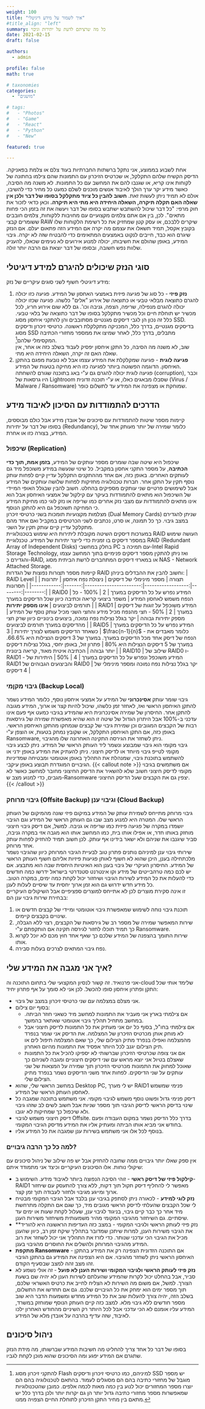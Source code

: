 ```yaml
---
weight: 100
title: "איך לשמור על מידע דיגיטלי"
#title_align: "left"
summary: כל מה שרציתם לדעת על יתירות וגיבוי 
date: 2021-02-15
draft: false

authors: 
  - admin

profile: false
math: true

# taxonomies
categories: 
  - "מושגים"

# tags:
#   - "Photos"
#   - "Game"
#   - "React"
#   - "Python"
#   - "New"

featured: true

---
```


אחת לשבוע בממוצע, אני נתקל ברשתות החברתיות בעוד צלם או צלמת בפאניקה. הדיסק הקשיח שלהם התקלקל, או שכרטיס הזיכרון עם התמונות שהם צילמו בחתונה של לקוחות אינו קריא, או שגנבו להם את המחשב עם כל התמונות. 
לא משנה מה הסיבה, כאשר מידע יקר ערך הולך לאיבוד אנשים מוכנים לשלם כמעט כל מחיר כדי להשיבו, אולם לא תמיד ניתן לעשות זאת. 
**חשוב להבין כל ציוד מתקלקל בסופו של דבר ולכן אין שאלה האם תקלה תיקרה, השאלה היחידה היא מתי היא תיקרה.**  וכאן כדאי לזכור את חוק מרפי: "כל דבר שיכול להשתבש ישתבש בסופו של דבר ויעשה את זה בזמן הכי פחות מתאים". 
לכן, בין אם אתם צלמים מקצועיים עם מחויבות ללקוחות, צלמים חובבים ששומרים קבצי RAW שיקרים ללבכם, או עסק קטן שמחזיק את כל רשימת הלקוחות שלו בקובץ אקסל, תמיד תשאלו את עצמם מה יקרה אם המידע הזה פתאום יעלם. 
אם הנזק שיגרם הוא כבד, חייבים לנקוט באמצעים המתאימים כדי להבטיח שזה לא יקרה.
גיבוי המידע, באופן שהולם את חשיבותו, יכולה למנוע אירועים לא נעימים שכאלו, להעניק שלוות נפש חשובה, ובסופו של דבר יוצאת גם הרבה יותר זולה.  

## סוגי הנזק שיכולים להיגרם למידע דיגיטלי
מידע דיגיטלי חשוף לשני סוגים עיקריים של נזק:
1. **נזק פיזי** - כל סוג של פגיעה פיזית באמצעי האחסון של המידע. פגיעה כזו יכולה להגרם כתוצאה מבלאי טבעי או כתוצאה של אירוע "אלים" כלשהו. פגיעה שכזו יכולה יכולה להגרם מנפילה, שריפה, הצפה, גניבה וכו'.
   גם ללא שום אירוע חריג, לכל מכשיר יש תוחלת חיים וכל מכשיר מתקלקל בסופו של דבר כתוצאה של בלאי טבעי. כלל זה נכון הן לגבי דיסקים מגנטיים מסתובבים והן להתקני איחסון מסוג SSD.
   בדיסקים מגנטיים, בדרך כלל, המכניקה מתקלקלת ראשונה. כרטיסי זיכרון ודיסקים מסוג SSD מתבלים, בדרך כלל, לאחר שמיצו את ממספר מחזורי הכתיבה המקסימלי שלהם[^1].  
   שוב, לא משנה מה הסיבה, כל התקן איחסון יפסיק לעבוד בשלב כזה או אחר, אין שאלה האם זה יקרה, השאלה היחידה היא מתי.
2. **פגיעה לוגית** - פגיעה שמקלקלת את המידע עצמו אבל לא נובעת מפגם בהתקן האיחסון. הדוגמה הפשוטה ביותר לפגיעה כזו היא מחיקה בטעות של המידע.  
   פגיעה לוגית יכולה להגרם גם ע"י באג בתוכנה שגורם להשחתה (corruption), וכבר היו גרסאות של Lightroom שסבלו מבאגים כאלו, או ע"י תוכנה זדונית (Virus / Malware / Ransomware) שמוחקת או מצפינה את המידע עד לתשלום כופר.


## הדרכים להתמודדות עם הסיכון לאיבוד מידע
 קיימות מספר שיטות להתמודדות עם סיכונים של אובדן מידע אבל כולם מבוססים, בסופו של דבר על יתירות (Redundancy), כלומר שמירה של יותר מעותק אחד של המידע, בצורה כזו או אחרת.
 
### שיכפול (Replication)
שיכפול היא שיטה שבה שומרים מספר עותקים של המידע, **בזמן אמת, תוך כדי הכתיבה**, על מספר התקני אחסון במקביל. כל שינוי שנעשה במידע משוכפל מיד גם לעותקים האחרים.
באופן כזה, אם אחד מההתקנים התקלקל עדיין קיים לפחות עותק נוסף תקין על התקן אחר. חברות טכנולוגיה מחזיקות לפחות שלושה עותקים של המידע אבל לשימושים פרטיים שני עותקים מספיקים בהחלט. 
חשוב להבין שבגלל האופי המיידי של השיכפול הוא מתאים להתמודדות בעיקר עם קילקול של אמצעי האיחסון אבל הוא אינו מתאים להתמודדות עם מצבי נזק אחרים כמו שריפה או נזק לוגי כמו מחיקת המידע כי המחיקה תשוכפל גם היא להתקן הנוסף.  
מצלמות מקצועיות תומכות בשני כרטיסי זיכרון (Dual Memory Cards) שניתן להגדירם במצב גיבוי. כך כל תמונה, או סרט, נכתבים לשני הכרטיסים במקביל ואם אחד מהם מתקלקל עדיין קיים עותק תקין על השני.  
במערכות דיסקים השיטה מקובלת ליתירות היא שימוש בטכנולוגיית RAID העושה שימוש במספר דיסקים בו זמנית כדי לייצר יתירות של המידע. 
טכנלוגיית  RAID (Redundant Array of Independent Disks) בחלק במחשבי PC עם תמיכה ב-Intel Rapid Storage Technology, ואז ניתן להתקין מספר דיסקים פנימיים בתוך המחשב עצמו והגדירם כ-RAID, או במארזי דיסקים המתחברים לרשת הביתית מסוג NAS - Network Attached Storage.  
קיימות מספר תצורות נפוצות של הגדרות RAID וחשוב להבין את ההבדלים ביניהן:
|  RAID Level | תצורה  | מספר מינימלי של דיסקים | ניצולת נפח איחסון | יתרונות | חסרונות |
|------------:|-------:|-----------------------:|------------------:|--------:|--------:|
| RAID0       | המידע נפרש על כל הדיסקים במערך | 2 | 100% - כל הנפח משמש לאחסון המידע | משפר ביצועי קריאה וכתיבה כיוון שכל הדיסקים במערך תורמים לביצועים | **אינו מספק יתירות** |
| RAID1       | המידע משוכפל על זוגות של דיסקים במערך | 2 | 50% - חצי מהנפח מכיל מידע והחצי השני מכיל עותק נוסף של המידע | מספק יתירות גבוהה | יקר בגלל נצילות נפח נמוכה, ביצועים בינוניים כיוון שרק חצי מהדיסקים במערך תורמים לביצועים |
| RAID5       | המידע נפרש על כל הדיסקים במערך כשאחד הדיסקים משמש לצורך יתירות | 3 | $\frac{n-1}{n}$ - כלומר מאבדים את הנפח של דיסק אחד מכל הדיסקים במערך. במערך של 3 דיסקים הנצילות היא 66.6%. במערך של 5 דיסקים הנצילות היא 80% | פתרון זול, באופן יחסי, בגלל נצילות דיסקים יותר גבוהה | הכתיבה איטית מאוד, קריאה בינונית |
| RAID10      | שילוב של RAID0 ו-RAID1 - המידע משוכפל ונפרש על כל הדיסקים במערך | 4 | 50% | היתירות של RAID1 והביצועים הגבוהים של RAID0 | יקר בגלל נצילות נפח נמוכה ומספר מינימלי של 4 דיסקים |


### גיבוי מקןמי (Backup Local)
גיבוי שומר עותק **אסינכרוני** של המידע על אמצעי איחסון נוסף, כלומר המידע נשמר להתקן האיחסון הראשי ואז, לאחזר זמן כלשהו, שיכול להיות קצר או ארוך, המידע מגובה להתקן אחר.
החיסרון של שמירה אסינכרונית היא שהמידע בגיבוי כמעט אף פעם אינו עדכני ב-100% אבל היתרון הגדול של שיטה זו הוא שהיא מאפשרת שמירה של גירסאות רבות של הקבצים המגובים וכן שמירת גיבוי של קבצים שנמחקו מהתקן האיחסון הראשי. 
באופן כזה, אם התקן האיחסון התקלקל, או שקובץ נמחק בטעות, או הוצפן ע"י Ransomware, ניתן לשחזר את הגירסה התקינה האחרונה שלו מהגיבוי.  
גיבוי מקומי הוא גיבוי שמבוצע ונשמר ליד העותק הראשי של המידע. ניתן לבצע גיבוי מקומי לטייפ גיבוי מיוחד או לדיסק חיצוני. 
ניתן להעתיק את המידע באופן ידני או להשתמש בתוכנת גיבוי, שמנהלת את התהליך באופן אוטומטי ומבטיחה שמדיניות הגיבויים המוגדרת תבוצע באופן עיקבי.
{{< callout note >}}
אם משתמשים בגיבוי מקומי לדיסק חיצוני חשוב שלא להשאיר את הדיסק החיצוני מחובר למחשב כאשר לא מגבים, כדי למנוע מצב ש-Ransomware יצפין גם את הקבצים שעל הדיסק החיצוני. 
{{< /callout >}}


### גיבוי מרוחק (Offsite Backup) וגיבוי ענן (Cloud Backup)
גיבוי מרוחק מתייחס לשמירת עותק של המידע במיקום פיזי שונה מהמיקום של העותק הראשי שלו. המטרה היא למנוע מצב שבו גם העותק הראשי של המידע וגם הגיבוי יושמדו במקרה של פגיעה פיזית כמו שריפה או גניבה. 
למשל, אם דיסק גיבוי חיצוני מוחזק באותו חדר, או אפילו אותו בית, כמו המחשב אותו הוא מגבה אזי במקרה גניבה, סביר שיגנבו את שניהם ולא ישאר בידינו אף עותק. לכן חשוב תמיד להחזיק לפחות עותק אחד מרוחק.  
שירותי גיבוי ענן למיניהם נותנים פתרון טוב לבעיית הגיבוי המרוחק כיוון שהגיבוי נשמר מלכתחילה בענן, היכן שהוא לא חשוף לאותן פגיעות פיזיות אליהם חשוף העותק הראשי של המידע.
החיסרון העיקרי של גיבוי בענן הוא האיטיות היחסית שבה הוא מתבצע. אם יש לכם כמה טרהבייטים של מידע וקו אינטרנט סטנדרטי בישראל ידרשו כמה חודשים כדי להעלות את כל המידע לשירות הגיבוי ושיחזור יכול לקחת כמה ימים, במקרה הטוב. 
כל מידע חדש ידרוש גם הוא זמן ארוך יחסית עד שיסיים לעלות לענן.  
זו אינה סקירת מוצרים לכן לא אתייחס למוצרים ספציפיים אבל השיקולים העיקריים בבחירת שירות גיבוי ענן הם:
1. תוכנת גיבוי נוחה לשימוש שמאפשרת גיבוי אוטומטי ומיידי של קבצים חדשים או שינויים בקבצים קיימים.
2. שירות המאפשר שמירה של מספר רב של גירסאות של הקבצים, רצוי ללא הגבלה, כך תמיד תוכלו לחזור לגירסה תקינה אם הותקפתם ע"י Ransomware.
3. שירות התומך בהצפנה של המידע שלכם כך שאף אחד חוץ מכם לא יוכל לקרוא אותו.
4. נפח גיבוי המתאים לצרכים בעלות סבירה.

## איך אני מגבה את המידע שלי?
אני פרנואיד. זה קשור לנסיון המקצועי שלי בתחום התוכנה וה-cloud שלימד אותי שכל התקן ופתרון איחסון סופו להכשל. לכן אני לא סומך על אף פתרון יחיד:
* אני מצלם במצלמה עם שני כרטיסי זיכרון במצב של גיבוי. 
* בסוף יום צילום:
  * אם צילמתי בארץ  אני מעביר את התמונות למחשב מיד כשאני חוזר הביתה. במחשב מתחיל תהליך גיבוי אוטומטי שאתאר בהמשך.
  * אם צילמתי בחו"ל, בסוף כל יום אני מעתיק את כל התמונות לדיסק חיצוני אבל לא מוחק אותן מכרטיס הזיכרון של המצלמה. את הדיסק אני שומר בנפרד מהמצלמה ואפילו בנפרד מתיק הצילום שלי, כך שאם המצלמה תיפול לים או תיק הצילום יגנב לכל היותר   אפסיד את התמונות מהיום האחרון.
  * אם אני צופה שכרטיסי הזיכרון שברשותי לא יספיקו להכיל את כל התמונות שאצלם בטיול אני יוצא מראש עם שני דיסקים חיצוניים ומגבה לשניהם כך שאוכל למחוק את התמונות מכרטיסי הזיכרון תוך שמירה על המצאות של שני עותקים על שני הדיסקים. 
    לפחות אחד משני הדיסקים נשמר בנפרד מתיק הצילום שלי.
* במחשב הראשי שלי, שהוא Desktop PC, יש לי מערך RAID1 פנימי שמשמש לאחסון העותק הראשי של המידע.
* דיסק פנימי גדול ופשוט נוסף משמש לגיבוי מקומי. אני משתמש בתוכנה שמגבה כל שינוי בדיסק הראשי לדיסק הגיבוי תוך מספר שניות אבל חשוב לשים לב שזהו גיבוי ולא שיכפול כך שמחיקות לא יגובו.
* דיסק חיצוני משמש לגיבוי Offsite. בדרך כלל הדיסק נשמר במקום העבודה ופעם בחודש אני מביא אותו הביתה ומעתיק אליו את המידע מדיסק הגיבוי המקומי.
* בנוסף לכל אלו אני משתמש בשירות ענן שמגבה את כל המידע אליו.

### למה כל כך הרבה גיבויים?
אין ספק שאלו יותר גיבויים ממה שחובה להחזיק אבל יש פה שילוב של ניהול סיכונים עם שיקולי נוחות. אלו הסיכונים העיקריים וכיצד אני מתמודד איתם:
* **קילקול פיזי של דיסק ראשי** - זוהי הסיבה הנפוצה ביותר לאיבוד מידע. השימוש ב-RAID1 מאפשר לי להחליף דיסק תקול תוך דקות, ללא צורך להתעסק עם שיחזור ארוך ומייגע מגיבוי ולחזור לעבודה תוך זמן קצר.
* **נזק לוגי למידע** - לכאורה ניתן לסתפק בגיבוי ענן בלבד אבל הגיבוי המקומי מבטיח לי שכל הקבצים שהעלתי לדיסק הראשי מגובים מיד, כך שגם אם התקלה מתרחשת מיד אחר כך כבר קיים גיבוי, בניגוד לגיבוי ענן, שעלול לקחת שעות או ימים עד שיסתיים.
  גם השיחזור מהגיבוי המקומי מהיר משמעותית משיחזור משירות הענן.
* **נזק פיזי לעותק הראשי ולגיבוי המקומי - במצב כזה העדיפות הראשונה היא להוריד את הגיבוי משירות הענן, למרות שיתכן שמדובר בתהליך שיקח זמן רב, כיוון שהענן מכיל את הגיבוי הכי עדכני שנותר.
  כדי לזרז את התהליך אני יכול לשחזר את רוב המידע מהגיבוי המרוחק ולהשלים את החוסרים מהגיבוי בענן.
* **מתקפת Ransomware** - אם התוכנה הזדונית הצפינה רק את המידע בהתקן האיחסון הראשי ניתן לשחזר מהגיבוי. אם היא הצפינה את המידע גם בהתקן הגיבוי זהו מצב זהה למצב שבסעיף הקודם.  
* **נזק פיזי לעותק הראשי ולגיבוי המקומי ושירות הענן לא פועל** - זה אולי נשמע לא סביר, אבל בהחלט יכול לקרות שהמידע שהעלתם לשירות הענן לא יהיה שם בשעת הצורך. 
  למשל, אם משום מה השירות לא הצליח לחייב את כרטיס האשראי שלכם, תוך מספר ימים הוא ימחק את כל הגיבויים שלכם. 
  גם אם תחדשו את התשלום, בשלב הזה, יהיה צורך להעלות שוב את כל המידע מחדש ומשמעות הדבר היא שוב מספר חודשים ללא גיבוי מלא. 
  למצב כזה קיים העותק הנוסף שמוחזק במשרד, המידע עליו אומנם לא הכי עדכני אבל לכל היותר רק השיניים מהחודש האחרון ילכו לאיבוד, שזה עדיף בהרבה על אובדן מלא של המידע. 

## ניהול סיכונים
בסופו של דבר כל אחד צריך להחליט מה חשיבות המידע שברשותו, מה מידת הנזק שתגרם אם המידע יפגע ומה הסיכונים שהוא מוכן לקחת לגביו. 


[^1]: להתקני זיכרון מסוג Flash למיניהם, כמו כרטיסי זיכרון ודיסקים SSD יש מספר מוגבל של מחזורי כתיבה בהם הם מסוגלים לעמוד. 
      בהתאם לטכנולוגיה בהם הם יוצרו מספר המחזורים יכול לנוע בין כמה מאות לכמה אלפים. 
	  כמובן שהטכנולוגיות שמאפשרות מספר מחזורי כתיבה גדול יותר הן גם יקרות יותר ולכן בדרך כלל יש מתאם בין מחיר התקן הזיכרון לתוחלת החיים הצפויה ממנו.